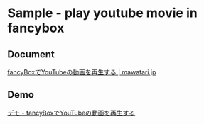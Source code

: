 Sample - play youtube movie in fancybox
=======================================

Document
--------
[fancyBoxでYouTubeの動画を再生する | mawatari.jp](http://mawatari.jp/archives/play-youtube-movie-in-fancybox)

Demo
----
[デモ - fancyBoxでYouTubeの動画を再生する](http://demo.mawatari.jp/play-youtube-movie-in-fancybox/)
